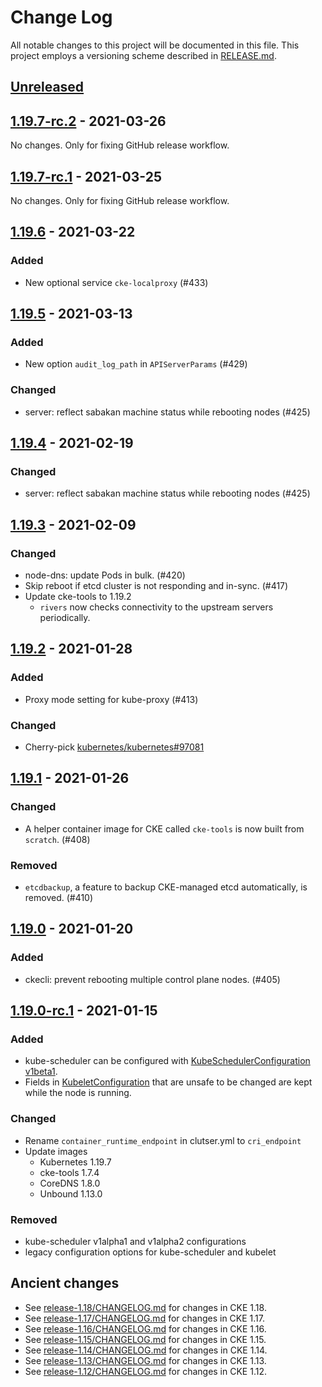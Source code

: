 # Change Log

All notable changes to this project will be documented in this file.
This project employs a versioning scheme described in [RELEASE.md](RELEASE.md#versioning).

## [Unreleased]

## [1.19.7-rc.2] - 2021-03-26

No changes. Only for fixing GitHub release workflow.

## [1.19.7-rc.1] - 2021-03-25

No changes. Only for fixing GitHub release workflow.

## [1.19.6] - 2021-03-22

### Added
- New optional service `cke-localproxy` (#433)

## [1.19.5] - 2021-03-13

### Added
- New option `audit_log_path` in `APIServerParams` (#429)

### Changed
- server: reflect sabakan machine status while rebooting nodes (#425)

## [1.19.4] - 2021-02-19

### Changed
- server: reflect sabakan machine status while rebooting nodes (#425)

## [1.19.3] - 2021-02-09

### Changed
- node-dns: update Pods in bulk. (#420)
- Skip reboot if etcd cluster is not responding and in-sync. (#417)
- Update cke-tools to 1.19.2
    - `rivers` now checks connectivity to the upstream servers periodically.

## [1.19.2] - 2021-01-28

### Added
- Proxy mode setting for kube-proxy (#413)

### Changed
- Cherry-pick [kubernetes/kubernetes#97081](https://github.com/kubernetes/kubernetes/pull/97081)

## [1.19.1] - 2021-01-26

### Changed
- A helper container image for CKE called `cke-tools` is now built from `scratch`. (#408)

### Removed
- `etcdbackup`, a feature to backup CKE-managed etcd automatically, is removed. (#410)

## [1.19.0] - 2021-01-20

### Added
- ckecli: prevent rebooting multiple control plane nodes. (#405)

## [1.19.0-rc.1] - 2021-01-15

### Added
- kube-scheduler can be configured with [KubeSchedulerConfiguration v1beta1](https://pkg.go.dev/k8s.io/kube-scheduler@v0.19.7/config/v1beta1#KubeSchedulerConfiguration).
- Fields in [KubeletConfiguration](https://pkg.go.dev/k8s.io/kubelet/config/v1beta1#KubeletConfiguration) that are unsafe to be changed are kept while the node is running.

### Changed
- Rename `container_runtime_endpoint` in clutser.yml to `cri_endpoint`
- Update images
  - Kubernetes 1.19.7
  - cke-tools 1.7.4
  - CoreDNS 1.8.0
  - Unbound 1.13.0

### Removed
- kube-scheduler v1alpha1 and v1alpha2 configurations
- legacy configuration options for kube-scheduler and kubelet

## Ancient changes

- See [release-1.18/CHANGELOG.md](https://github.com/cybozu-go/cke/blob/release-1.18/CHANGELOG.md) for changes in CKE 1.18.
- See [release-1.17/CHANGELOG.md](https://github.com/cybozu-go/cke/blob/release-1.17/CHANGELOG.md) for changes in CKE 1.17.
- See [release-1.16/CHANGELOG.md](https://github.com/cybozu-go/cke/blob/release-1.16/CHANGELOG.md) for changes in CKE 1.16.
- See [release-1.15/CHANGELOG.md](https://github.com/cybozu-go/cke/blob/release-1.15/CHANGELOG.md) for changes in CKE 1.15.
- See [release-1.14/CHANGELOG.md](https://github.com/cybozu-go/cke/blob/release-1.14/CHANGELOG.md) for changes in CKE 1.14.
- See [release-1.13/CHANGELOG.md](https://github.com/cybozu-go/cke/blob/release-1.13/CHANGELOG.md) for changes in CKE 1.13.
- See [release-1.12/CHANGELOG.md](https://github.com/cybozu-go/cke/blob/release-1.12/CHANGELOG.md) for changes in CKE 1.12.

[Unreleased]: https://github.com/cybozu-go/cke/compare/v1.19.7-rc.2...HEAD
[1.19.7-rc.2]: https://github.com/cybozu-go/cke/compare/v1.19.7-rc.1...v1.19.7-rc.2
[1.19.7-rc.1]: https://github.com/cybozu-go/cke/compare/v1.19.6...v1.19.7-rc.1
[1.19.6]: https://github.com/cybozu-go/cke/compare/v1.19.5...v1.19.6
[1.19.5]: https://github.com/cybozu-go/cke/compare/v1.19.4...v1.19.5
[1.19.4]: https://github.com/cybozu-go/cke/compare/v1.19.3...v1.19.4
[1.19.3]: https://github.com/cybozu-go/cke/compare/v1.19.2...v1.19.3
[1.19.2]: https://github.com/cybozu-go/cke/compare/v1.19.1...v1.19.2
[1.19.1]: https://github.com/cybozu-go/cke/compare/v1.19.0...v1.19.1
[1.19.0]: https://github.com/cybozu-go/cke/compare/v1.19.0-rc.1...v1.19.0
[1.19.0-rc.1]: https://github.com/cybozu-go/cke/compare/v1.18.8...v1.19.0-rc.1
